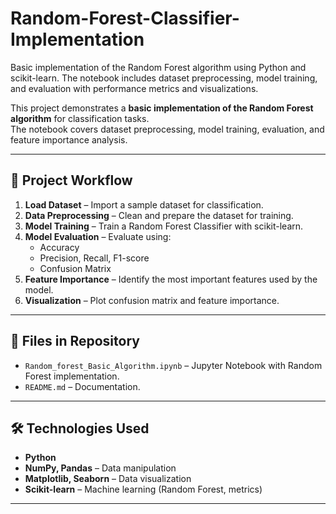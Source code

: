 # Random-Forest-Classifier-Implementation
Basic implementation of the Random Forest algorithm using Python and scikit-learn. The notebook includes dataset preprocessing, model training, and evaluation with performance metrics and visualizations.

This project demonstrates a **basic implementation of the Random Forest algorithm** for classification tasks.  
The notebook covers dataset preprocessing, model training, evaluation, and feature importance analysis.

---

## 🚀 Project Workflow
1. **Load Dataset** – Import a sample dataset for classification.
2. **Data Preprocessing** – Clean and prepare the dataset for training.
3. **Model Training** – Train a Random Forest Classifier with scikit-learn.
4. **Model Evaluation** – Evaluate using:
   - Accuracy
   - Precision, Recall, F1-score
   - Confusion Matrix
5. **Feature Importance** – Identify the most important features used by the model.
6. **Visualization** – Plot confusion matrix and feature importance.

---

## 📂 Files in Repository
- `Random_forest_Basic_Algorithm.ipynb` – Jupyter Notebook with Random Forest implementation.
- `README.md` – Documentation.

---

## 🛠️ Technologies Used
- **Python**
- **NumPy, Pandas** – Data manipulation
- **Matplotlib, Seaborn** – Data visualization
- **Scikit-learn** – Machine learning (Random Forest, metrics)

---
  
